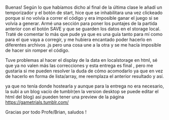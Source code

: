 Buenas!
Según lo que habíamos dicho al final de la última clase le añadí un temporizador y
el botón de start, hice que se inhabilitara una vez clickeado porque si no volvía
a correr el código y era imposible ganar el juego si se volvía a generar. 
Armé una sección para poner los puntajes de la partida anterior con el botón SAVE y 
que se guarden los datos en el storage local. 
Traté de comentar lo más que pude ya que es una guía tanto para mí como para 
el que vaya a corregir, y me hubiera encantado poder hacerlo en diferentes
archivos .js pero una cosa une a la otra y se me hacía imposible de hacer
sin romper el código.

Tuve problemas al hacer el display de la data en localstorage en html, sé que ya no valen más las correcciones y esta entrega es final , pero me gustaria si me pueden resolver la duda de cómo acomodarlo ya que en vez de hacerlo en forma de lista/array, me reemplaza el anterior resultado y así.

ya que no tenía donde hostearla y aunque para la entrega no era necesario, la subi a un blog vacío de tumblr(en la version desktop se puede editar el html del blog) así pueden tener una preview de la página
https://gametrials.tumblr.com/

Gracias por todo Profe/Brian, saludos !

